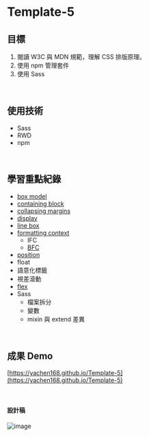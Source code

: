# Template-5
## 目標
1. 閱讀 W3C 與 MDN 規範，理解 CSS 排版原理。
2. 使用 npm 管理套件
3. 使用 Sass
  
<br>

## 使用技術
- Sass
- RWD
- npm

<br>

## 學習重點紀錄
- [box model](https://yachen168.github.io/article/box-model.html)
- [containing block](https://yachen168.github.io/article/Containing-block.html)
- [collapsing margins](https://yachen168.github.io/article/Collapsing-margins.html)
- [display](https://yachen168.github.io/article/display.html)
- [line box](https://yachen168.github.io/article/LineBox.html) 
- [formatting context](https://yachen168.github.io/article/Formatting-context.html)
  - IFC
  - [BFC](https://yachen168.github.io/article/Block-formatting-context.html) 
- [position](https://yachen168.github.io/article/Position.html)
- float
- 語意化標籤
- 視差滾動
- [flex](https://yachen168.github.io/article/Flex.html) 
- Sass
  - 檔案拆分
  - 變數
  - mixin 與 extend 差異
<br>

## 成果 Demo
[https://yachen168.github.io/Template-5](https://yachen168.github.io/Template-5)

<br>

#### 設計稿
![image](./Template_5.png)
